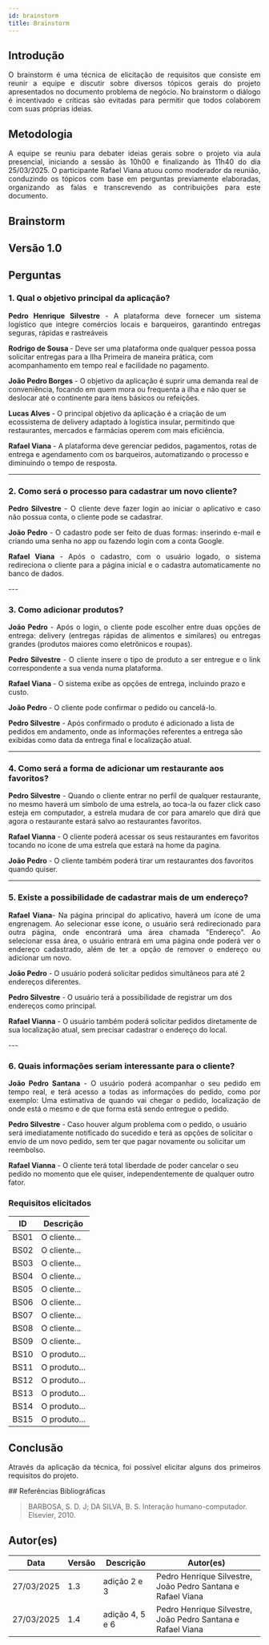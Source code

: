 ```yaml
---
id: brainstorm
title: Brainstorm
---
```


## Introdução
<p align = "justify">
O brainstorm é uma técnica de elicitação de requisitos que consiste em reunir a equipe e discutir sobre diversos tópicos gerais do projeto apresentados no documento problema de negócio. No brainstorm o diálogo é incentivado e críticas são evitadas para permitir que todos colaborem com suas próprias ideias.
</p>

## Metodologia
<p align = "justify">
A equipe se reuniu para debater ideias gerais sobre o projeto via aula presencial, iniciando a sessão às 10h00 e finalizando às 11h40 do dia 25/03/2025. O participante Rafael Viana atuou como moderador da reunião, conduzindo os tópicos com base em perguntas previamente elaboradas, organizando as falas e transcrevendo as contribuições para este documento.
</p>

## Brainstorm

## Versão 1.0

## Perguntas

### 1. Qual o objetivo principal da aplicação?

<p align = "justify">
<b>Pedro Henrique Silvestre</b> - A plataforma deve fornecer um sistema logístico que integre comércios locais e barqueiros, garantindo entregas seguras, rápidas e rastreáveis
</p>

<b>Rodrigo de Sousa </b> - Deve ser uma plataforma onde qualquer pessoa possa solicitar entregas para a Ilha Primeira de maneira prática, com acompanhamento em tempo real e facilidade no pagamento.

<b>João Pedro Borges</b> - O objetivo da aplicação é suprir uma demanda real de conveniência, focando em quem mora ou frequenta a ilha e não quer se deslocar até o continente para itens básicos ou refeições.

<b>Lucas Alves</b> - O principal objetivo da aplicação é a criação de um ecossistema de delivery adaptado à logística insular, permitindo que restaurantes, mercados e farmácias operem com mais eficiência.

<b>Rafael Viana</b> - A plataforma deve gerenciar pedidos, pagamentos, rotas de entrega e agendamento com os barqueiros, automatizando o processo e diminuindo o tempo de resposta.

</p>

---

### 2. Como será o processo para cadastrar um novo cliente?

<p align = "justify">
<b>Pedro Silvestre</b> - O cliente deve fazer login ao iniciar o aplicativo e caso não possua conta, o cliente pode se cadastrar.</p>

 <p align = "justify">
<b>João Pedro</b> - O cadastro pode ser feito de duas formas: inserindo e-mail e criando uma senha no app ou fazendo login com a conta Google.</p>

<p align = "justify">
<b>Rafael Viana</b> - Após o cadastro, com o usuário logado, o sistema redireciona o cliente para a página inicial e o cadastra automaticamente no banco de dados.
 </p>
---

### 3. Como adicionar produtos?

<p align = "justify">
<b>João Pedro</b> - Após o login, o cliente pode escolher entre duas opções de entrega: delivery (entregas rápidas de alimentos e similares) ou entregas grandes (produtos maiores como eletrônicos e roupas).
</p>

<p align = "justify">
<b>Pedro Silvestre</b> - O cliente insere o tipo de produto a ser entregue e o link correspondente a sua venda numa plataforma.
</p>

<b>Rafael Viana</b> - O sistema exibe as opções de entrega, incluindo prazo e custo.

<b>João Pedro</b> - O cliente pode confirmar o pedido ou cancelá-lo.

<b>Pedro Silvestre</b> - Após confirmado o produto é adicionado a lista de pedidos em andamento, onde as informações referentes a entrega são exibidas como data da entrega final e  localização atual.


---

### 4. Como será a forma de adicionar um restaurante aos favoritos?

<p align = "justify">
<b>Pedro Silvestre</b> - Quando o cliente entrar no perfil de qualquer restaurante, no mesmo haverá um símbolo de uma estrela, ao toca-la ou fazer click caso esteja em computador, a estrela mudara de cor para amarelo que dirá que agora o restaurante estará salvo ao restaurantes favoritos.
</p>

<b>Rafael Vianna</b> - O cliente poderá acessar os seus restaurantes em favoritos tocando no ícone de uma estrela que estará na home da pagina.

<b>João Pedro</b> - O cliente também poderá tirar um restaurantes dos favoritos quando quiser.

---

### 5. Existe a possibilidade de cadastrar mais de um endereço?
<p align = "justify">
<b>Rafael Viana</b>- Na página principal do aplicativo, haverá um ícone de uma engrenagem. Ao selecionar esse ícone, o usuário será redirecionado para outra página, onde encontrará uma área chamada "Endereço". Ao selecionar essa área, o usuário entrará em uma página onde poderá ver o endereço cadastrado, além de ter a opção de remover o endereço ou adicionar um novo.
</p>
<b>João Pedro</b> - O usuário poderá solicitar pedidos simultâneos para até 2 endereços diferentes.

<b>Pedro Silvestre</b> - O usuário terá a possibilidade de registrar um dos endereços como principal.

<b>Rafael Vianna</b> - O usuário também poderá solicitar pedidos diretamente de sua localização atual, sem precisar cadastrar o endereço do local.
</p>
---

### 6. Quais informações seriam interessante para o cliente?
<p align = "justify">
   <b>João Pedro Santana</b> - O usuário poderá acompanhar o seu pedido em tempo real, e terá acesso a todas as informações do pedido, como por exemplo: Uma estimativa de quando vai chegar o pedido, localização de onde está o mesmo e de que forma está sendo entregue o pedido.
</p>
   <b>Pedro Silvestre</b> - Caso houver algum problema com o pedido, o usuário será imediatamente notificado do sucedido e terá as opções de solicitar o envio de um novo pedido, sem ter que pagar novamente ou solicitar um reembolso.

   <b>Rafael Vianna</b> - O cliente terá total liberdade de poder cancelar o seu pedido no momento que ele quiser, independentemente de qualquer outro fator. 


</p>

### Requisitos elicitados

|ID|Descrição|
|----|-------------|
|BS01| O cliente...|
|BS02| O cliente...|
|BS03| O cliente...|
|BS04| O cliente...|
|BS05| O cliente...|
|BS06| O cliente...|
|BS07| O cliente...|
|BS08| O cliente...|
|BS09| O cliente...|
|BS10| O produto...|
|BS11| O produto...|
|BS12| O produto...|
|BS13| O produto...|
|BS14| O produto...|
|BS15| O produto...|

## Conclusão
<p align = "justify">
Através da aplicação da técnica, foi possível elicitar alguns dos primeiros requisitos do projeto.
</p>
## Referências Bibliográficas

> BARBOSA, S. D. J; DA SILVA, B. S. Interação humano-computador. Elsevier, 2010.


## Autor(es)
| Data | Versão | Descrição | Autor(es) |
| -- | -- | -- | -- |
| 27/03/2025 | 1.3 |  adição 2 e 3 | Pedro Henrique Silvestre, João Pedro Santana e Rafael Viana |
| 27/03/2025 | 1.4 |  adição 4, 5 e 6 | Pedro Henrique Silvestre, João Pedro Santana e Rafael Viana |
